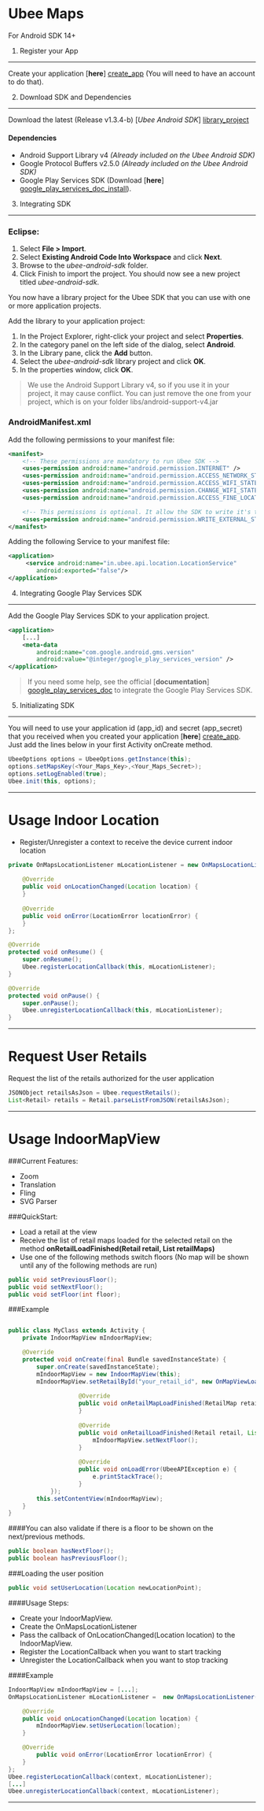 Ubee Maps
========
For Android SDK 14+

1. Register your App
---
Create your application [**here**] [create_app] (You will need to have an account to do that).

2. Download SDK and Dependencies
---
Download the latest (Release v1.3.4-b) [*Ubee Android SDK*] [library_project]

#### Dependencies 
- Android Support Library v4 *(Already included on the Ubee Android SDK)*
- Google Protocol Buffers v2.5.0 *(Already included on the Ubee Android SDK)*
- Google Play Services SDK (Download [**here**] [google_play_services_doc_install]).

3. Integrating SDK
---
### Eclipse:
1. Select **File > Import**.
2. Select **Existing Android Code Into Workspace** and click **Next**.
3. Browse to the *ubee-android-sdk* folder.
4. Click Finish to import the project. You should now see a new project titled *ubee-android-sdk*.

You now have a library project for the Ubee SDK that you can use with one or more application projects.

Add the library to your application project:

1. In the Project Explorer, right-click your project and select **Properties**.
2. In the category panel on the left side of the dialog, select **Android**.
3. In the Library pane, click the **Add** button.
4. Select the *ubee-android-sdk* library project and click **OK**.
5. In the properties window, click **OK**.

> We use the Android Support Library v4, so if you use it in your project, it may cause conflict. You can just remove the one from your project, which is on your folder libs/android-support-v4.jar

### AndroidManifest.xml
Add the following permissions to your manifest file:
```xml
<manifest>
    <!-- These permissions are mandatory to run Ubee SDK -->
    <uses-permission android:name="android.permission.INTERNET" />
    <uses-permission android:name="android.permission.ACCESS_NETWORK_STATE" />
    <uses-permission android:name="android.permission.ACCESS_WIFI_STATE" />
    <uses-permission android:name="android.permission.CHANGE_WIFI_STATE" />
    <uses-permission android:name="android.permission.ACCESS_FINE_LOCATION" />

    <!-- This permissions is optional. It allow the SDK to write it's temporary data on the external storage instead of the application internal memory. -->
    <uses-permission android:name="android.permission.WRITE_EXTERNAL_STORAGE" />
</manifest>
```
Adding the following Service to your manifest file:
```xml
<application> 
     <service android:name="in.ubee.api.location.LocationService" 
        android:exported="false"/>
</application>
```

4. Integrating Google Play Services SDK
---
Add the Google Play Services SDK to your application project.

```xml
<application> 
    [...]
    <meta-data
        android:name="com.google.android.gms.version"
        android:value="@integer/google_play_services_version" />
</application>
```

> If you need some help, see the official [**documentation**] [google_play_services_doc] to integrate the Google Play Services SDK.

5. Initializating SDK
---

You will need to use your application id (app_id) and secret (app_secret) that you received when you created your application [**here**] [create_app].
Just add the lines below in your first Activity onCreate method.
```java
UbeeOptions options = UbeeOptions.getInstance(this);
options.setMapsKey(<Your_Maps_Key>,<Your_Maps_Secret>);
options.setLogEnabled(true);
Ubee.init(this, options);
```
----------------------
Usage Indoor Location
===
- Register/Unregister a context to receive the device current indoor location

```java
private OnMapsLocationListener mLocationListener = new OnMapsLocationListener() {
    
	@Override
	public void onLocationChanged(Location location) {
	}
	
	@Override
	public void onError(LocationError locationError) {
	}
};

@Override
protected void onResume() {
    super.onResume();
    Ubee.registerLocationCallback(this, mLocationListener);
}

@Override
protected void onPause() {
    super.onPause();
    Ubee.unregisterLocationCallback(this, mLocationListener);
}
```

------------------
Request User Retails
==
Request the list of the retails authorized for the user application 
```java
JSONObject retailsAsJson = Ubee.requestRetails();
List<Retail> retails = Retail.parseListFromJSON(retailsAsJson);
```

------------------
Usage IndoorMapView
==

###Current Features: 
- Zoom
- Translation
- Fling
- SVG Parser

###QuickStart:
- Load a retail at the view
- Receive the list of retail maps loaded for the selected retail on the method **onRetailLoadFinished(Retail retail, List<RetailMap> retailMaps)**
- Use one of the following methods switch floors (No map will be shown until any of the following methods are run)

```java
public void setPreviousFloor();
public void setNextFloor();
public void setFloor(int floor);
```

###Example

```java

public class MyClass extends Activity {
    private IndoorMapView mIndoorMapView;

    @Override
    protected void onCreate(final Bundle savedInstanceState) {
        super.onCreate(savedInstanceState);
        mIndoorMapView = new IndoorMapView(this);
        mIndoorMapView.setRetailById("your_retail_id", new OnMapViewLoadListener() {
        
            		@Override
		    		public void onRetailMapLoadFinished(RetailMap retailMap) {
                    }
				
			    	@Override
			    	public void onRetailLoadFinished(Retail retail, List<RetailMap> retailMaps) {
                        mIndoorMapView.setNextFloor();
			    	}
				
			    	@Override
			    	public void onLoadError(UbeeAPIException e) {
			    		e.printStackTrace();
			    	}
	        });
        this.setContentView(mIndoorMapView);
	}
}
```
####You can also validate if there is a floor to be shown on the next/previous methods.
```java
public boolean hasNextFloor();
public boolean hasPreviousFloor();
```
###Loading the user position
```java 
public void setUserLocation(Location newLocationPoint);
```

####Usage
Steps:
- Create your IndoorMapView.
- Create the OnMapsLocationListener
- Pass the callback of OnLocationChanged(Location location) to the IndoorMapView.
- Register the LocationCallback when you want to start tracking
- Unregister the LocationCallback when you want to stop tracking

####Example
```java
IndoorMapView mIndoorMapView = [...];
OnMapsLocationListener mLocationListener =  new OnMapsLocationListener() {

    @Override
    public void onLocationChanged(Location location) {
	    mIndoorMapView.setUserLocation(location);
    }

	@Override
		public void onError(LocationError locationError) {
	}
};
Ubee.registerLocationCallback(context, mLocationListener);
[...]
Ubee.unregisterLocationCallback(context, mLocationListener);

```
---

  [android_support_library]: http://developer.android.com/tools/support-library/setup.html
  [v4_download_link]: https://s3.amazonaws.com/mobile-api/android-support-v4.jar
  [library_project]: https://github.com/ubee/ubee-android-sdk/archive/release/1.3.4-b.zip
  [maps_demo_project]: https://github.com/ubee/ubee-maps-example
  [create_app]: http://maps.ubee.in/oauth/applications/new
  [javadocs]: http://ubee.github.io/ubee-maps-example
  [google_play_services_doc_install]: http://developer.android.com/google/play-services/setup.html#Install
  [google_play_services_doc]: http://developer.android.com/google/play-services/setup.html

